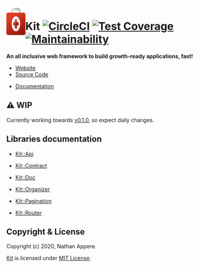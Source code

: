 <!--pp {} -->
<img align="left" width="50" height="90" src="https://raw.githubusercontent.com/rubykit/kit/master/docs/assets/images/rubykit-framework-logo.svg">
<!-- pp-->

[Kit]: https://github.com/rubykit/kit

<!--pp -->
# Kit [![CircleCI](https://circleci.com/gh/rubykit/kit/tree/master.svg?style=shield)](https://circleci.com/gh/rubykit/kit/tree/master) [![Test Coverage](https://api.codeclimate.com/v1/badges/7adfebf44214207cd21b/test_coverage)](https://codeclimate.com/github/rubykit/kit/test_coverage) [![Maintainability](https://api.codeclimate.com/v1/badges/7adfebf44214207cd21b/maintainability)](https://codeclimate.com/github/rubykit/kit/maintainability)
<!-- {
# Kit

[![CircleCI](https://circleci.com/gh/rubykit/kit/tree/master.svg?style=shield)](https://circleci.com/gh/rubykit/kit/tree/master) [![Test Coverage](https://api.codeclimate.com/v1/badges/7adfebf44214207cd21b/test_coverage)](https://codeclimate.com/github/rubykit/kit/test_coverage) [![Maintainability](https://api.codeclimate.com/v1/badges/7adfebf44214207cd21b/maintainability)](https://codeclimate.com/github/rubykit/kit/maintainability)
} pp-->

**An all inclusive web framework to build growth-ready applications, fast!**

  * [Website]
  * [Source Code]
<!--pp {} -->
  * [Documentation]
<!-- pp-->

[Website]: https://rubykit.org
[Source Code]: https://github.com/rubykit/kit
[Documentation]: https://docs.rubykit.org/

## ⚠️ WIP

Currently working towards [v0.1.0](https://github.com/rubykit/kit/projects/1), so expect daily changes.

## Libraries documentation

<!--pp {
  * [Kit::Api](https://docs.rubykit.org/kit-api/$CURRENT_VERSION)
} -->
  * [Kit::Api](https://docs.rubykit.org/kit-api/edge)
<!-- pp-->
<!--pp {
  * [Kit::Contract](https://docs.rubykit.org/kit-contract/$CURRENT_VERSION)
} -->
  * [Kit::Contract](https://docs.rubykit.org/kit-contract/edge)
<!-- pp-->
<!--pp {
  * [Kit::Doc](https://docs.rubykit.org/kit-doc/$CURRENT_VERSION)
} -->
  * [Kit::Doc](https://docs.rubykit.org/kit-doc/edge)
<!-- pp-->
<!--pp {
  * [Kit::Organizer](https://docs.rubykit.org/kit-organizer/$CURRENT_VERSION)
} -->
  * [Kit::Organizer](https://docs.rubykit.org/kit-organizer/edge)
<!-- pp-->
<!--pp {
  * [Kit::Pagination](https://docs.rubykit.org/kit-pagination/$CURRENT_VERSION)
} -->
  * [Kit::Pagination](https://docs.rubykit.org/kit-pagination/edge)
<!-- pp-->
<!--pp {
  * [Kit::Router](https://docs.rubykit.org/kit-router/$CURRENT_VERSION)
} -->
  * [Kit::Router](https://docs.rubykit.org/kit-router/edge)
<!-- pp-->

## Copyright & License

Copyright (c) 2020, Nathan Appere.

[Kit] is licensed under [MIT License](MIT_LICENSE.md).
